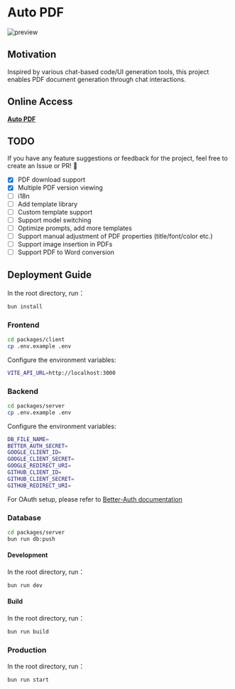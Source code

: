 # Auto PDF

![preview](https://github.com/user-attachments/assets/c9293a43-f1f2-4240-be44-811a79485c67)

## Motivation
Inspired by various chat-based code/UI generation tools, this project enables PDF document generation through chat interactions.

## Online Access 
[**Auto PDF**](https://autopdf.app)

## TODO

If you have any feature suggestions or feedback for the project, feel free to create an Issue or PR! 👏

- [x] PDF download support
- [x] Multiple PDF version viewing
- [ ] i18n
- [ ] Add template library
- [ ] Custom template support
- [ ] Support model switching
- [ ] Optimize prompts, add more templates
- [ ] Support manual adjustment of PDF properties (title/font/color etc.)
- [ ] Support image insertion in PDFs
- [ ] Support PDF to Word conversion

## Deployment Guide

In the root directory, run：

```bash
bun install
```
### Frontend

```bash
cd packages/client
cp .env.example .env
```

Configure the environment variables:

```bash
VITE_API_URL=http://localhost:3000
```

### Backend

```bash
cd packages/server
cp .env.example .env
```

Configure the environment variables:

```bash
DB_FILE_NAME=
BETTER_AUTH_SECRET=
GOOGLE_CLIENT_ID=
GOOGLE_CLIENT_SECRET=
GOOGLE_REDIRECT_URI=
GITHUB_CLIENT_ID=
GITHUB_CLIENT_SECRET=
GITHUB_REDIRECT_URI=
```

For OAuth setup, please refer to [Better-Auth documentation](https://www.better-auth.com)


### Database

```bash
cd packages/server
bun run db:push
```


#### Development
In the root directory, run：
```bash
bun run dev
```

#### Build
In the root directory, run：
```bash
bun run build
```

### Production
In the root directory, run：
```bash
bun run start
```
